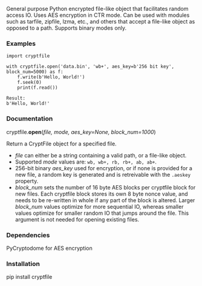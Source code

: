 General purpose Python encrypted file-like object that facilitates random access IO.  Uses AES encryption in CTR mode.  Can be used with modules such as tarfile, zipfile, lzma, etc., and others that accept a file-like object as opposed to a path.  Supports binary modes only.

### Examples
```
import cryptfile

with cryptfile.open('data.bin', 'wb+', aes_key=b'256 bit key', block_num=5000) as f:
    f.write(b'Hello, World!')
    f.seek(0)
    print(f.read())
     
Result:
b'Hello, World!'
```
### Documentation

cryptfile.**open**(*file, mode, aes_key=None, block_num=1000*)

Return a CryptFile object for a specified file.  
 - *file* can either be a string containing a valid path, or a file-like object.
 - Supported *mode* values are: `wb, wb+, rb, rb+, ab, ab+`. 
 - 256-bit binary *aes_key* used for encryption, or if none is provided for a new file, a random key is generated and is retreivable with the `.aeskey` property.
 - *block_num* sets the number of 16 byte AES blocks per cryptfile block for new files.  Each cryptfile block stores its own 8 byte nonce value, and needs to be re-written in whole if any part of the block is altered.  Larger *block_num* values optimize for more sequential IO, whereas smaller values optimize for smaller random IO that jumps around the file.  This argument is not needed for opening existing files.  

### Dependencies

PyCryptodome for AES encryption

### Installation

pip install cryptfile
